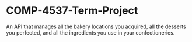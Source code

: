 # COMP-4537-Term-Project
An API that manages all the bakery locations you acquired, all the desserts you perfected, and all the ingredients you use in your confectioneries.
